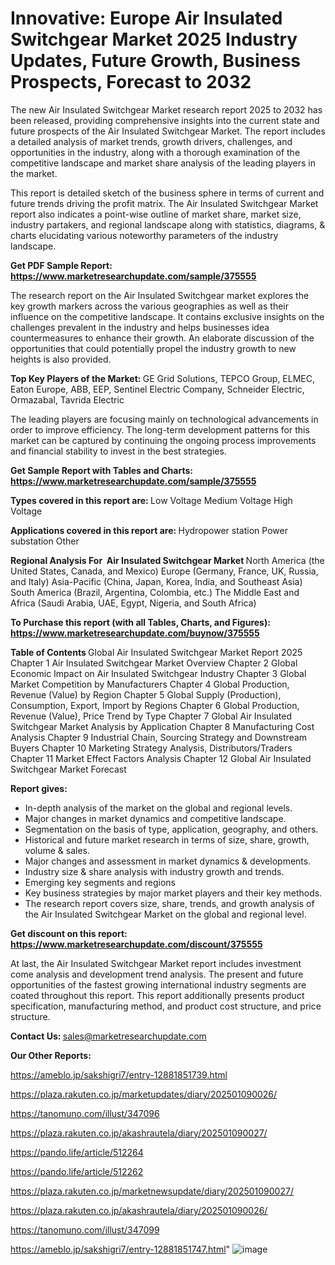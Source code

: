 # Innovative: Europe Air Insulated Switchgear Market 2025 Industry Updates, Future Growth, Business Prospects, Forecast to 2032

The new Air Insulated Switchgear Market research report 2025 to 2032 has been released, providing comprehensive insights into the current state and future prospects of the Air Insulated Switchgear Market. The report includes a detailed analysis of market trends, growth drivers, challenges, and opportunities in the industry, along with a thorough examination of the competitive landscape and market share analysis of the leading players in the market.

This report is detailed sketch of the business sphere in terms of current and future trends driving the profit matrix. The Air Insulated Switchgear Market report also indicates a point-wise outline of market share, market size, industry partakers, and regional landscape along with statistics, diagrams, &amp; charts elucidating various noteworthy parameters of the industry landscape.

<strong><b>Get PDF Sample Report: <a href=https://www.marketresearchupdate.com/sample/375555>https://www.marketresearchupdate.com/sample/375555</a></b></strong>

The research report on the Air Insulated Switchgear market explores the key growth markers across the various geographies as well as their influence on the competitive landscape. It contains exclusive insights on the challenges prevalent in the industry and helps businesses idea countermeasures to enhance their growth. An elaborate discussion of the opportunities that could potentially propel the industry growth to new heights is also provided.

<strong><b>Top Key Players of the Market:
</b></strong>GE Grid Solutions, TEPCO Group, ELMEC, Eaton Europe, ABB, EEP, Sentinel Electric Company, Schneider Electric, Ormazabal, Tavrida Electric<strong><b>
</b></strong>

The leading players are focusing mainly on technological advancements in order to improve efficiency. The long-term development patterns for this market can be captured by continuing the ongoing process improvements and financial stability to invest in the best strategies.

<strong><b>Get Sample Report with Tables and Charts: <a href=https://www.marketresearchupdate.com/sample/375555>https://www.marketresearchupdate.com/sample/375555</a></b></strong>

<strong><b>Types covered in this report are:
</b></strong>Low Voltage
Medium Voltage
High Voltage<strong><b>
</b></strong>

<strong><b>Applications covered in this report are:
</b></strong>Hydropower station
Power substation
Other<strong><b>
</b></strong>

<strong><b>Regional Analysis For  Air Insulated Switchgear Market</b></strong><strong><b>
</b></strong>North America (the United States, Canada, and Mexico)
Europe (Germany, France, UK, Russia, and Italy)
Asia-Pacific (China, Japan, Korea, India, and Southeast Asia)
South America (Brazil, Argentina, Colombia, etc.)
The Middle East and Africa (Saudi Arabia, UAE, Egypt, Nigeria, and South Africa)

<strong><b>To Purchase this report (with all Tables, Charts, and Figures): <a href=https://www.marketresearchupdate.com/buynow/375555>https://www.marketresearchupdate.com/buynow/375555</a></b></strong>

<strong><b>Table of Contents</b></strong><strong><b>
</b></strong>Global Air Insulated Switchgear Market Report 2025
Chapter 1 Air Insulated Switchgear Market Overview
Chapter 2 Global Economic Impact on Air Insulated Switchgear Industry
Chapter 3 Global Market Competition by Manufacturers
Chapter 4 Global Production, Revenue (Value) by Region
Chapter 5 Global Supply (Production), Consumption, Export, Import by Regions
Chapter 6 Global Production, Revenue (Value), Price Trend by Type
Chapter 7 Global Air Insulated Switchgear Market Analysis by Application
Chapter 8 Manufacturing Cost Analysis
Chapter 9 Industrial Chain, Sourcing Strategy and Downstream Buyers
Chapter 10 Marketing Strategy Analysis, Distributors/Traders
Chapter 11 Market Effect Factors Analysis
Chapter 12 Global Air Insulated Switchgear Market Forecast

<strong><b>Report gives:</b></strong>

- In-depth analysis of the market on the global and regional levels.
- Major changes in market dynamics and competitive landscape.
- Segmentation on the basis of type, application, geography, and others.
- Historical and future market research in terms of size, share, growth, volume &amp; sales.
- Major changes and assessment in market dynamics &amp; developments.
- Industry size &amp; share analysis with industry growth and trends.
- Emerging key segments and regions
- Key business strategies by major market players and their key methods.
- The research report covers size, share, trends, and growth analysis of the Air Insulated Switchgear Market on the global and regional level.

<strong><b>Get discount on this report: <a href=https://www.marketresearchupdate.com/discount/375555>https://www.marketresearchupdate.com/discount/375555</a></b></strong>

At last, the Air Insulated Switchgear Market report includes investment come analysis and development trend analysis. The present and future opportunities of the fastest growing international industry segments are coated throughout this report. This report additionally presents product specification, manufacturing method, and product cost structure, and price structure.

<strong><b>Contact Us:
</b></strong>sales@marketresearchupdate.com

<strong>Our Other Reports:</strong>

<a href=https://ameblo.jp/sakshigri7/entry-12881851739.html>https://ameblo.jp/sakshigri7/entry-12881851739.html</a>

<a href=https://plaza.rakuten.co.jp/marketupdates/diary/202501090026/>https://plaza.rakuten.co.jp/marketupdates/diary/202501090026/</a>

<a href=https://tanomuno.com/illust/347096>https://tanomuno.com/illust/347096</a>

<a href=https://plaza.rakuten.co.jp/akashrautela/diary/202501090027/>https://plaza.rakuten.co.jp/akashrautela/diary/202501090027/</a>

<a href=https://pando.life/article/512264>https://pando.life/article/512264</a>

<a href=https://pando.life/article/512262>https://pando.life/article/512262</a>

<a href=https://plaza.rakuten.co.jp/marketnewsupdate/diary/202501090027/>https://plaza.rakuten.co.jp/marketnewsupdate/diary/202501090027/</a>

<a href=https://plaza.rakuten.co.jp/akashrautela/diary/202501090026/>https://plaza.rakuten.co.jp/akashrautela/diary/202501090026/</a>

<a href=https://tanomuno.com/illust/347099>https://tanomuno.com/illust/347099</a>

<a href=https://ameblo.jp/sakshigri7/entry-12881851747.html>https://ameblo.jp/sakshigri7/entry-12881851747.html</a>"
![image](https://github.com/user-attachments/assets/44a832bd-f3de-439d-b5af-d7bc93d226a5)
